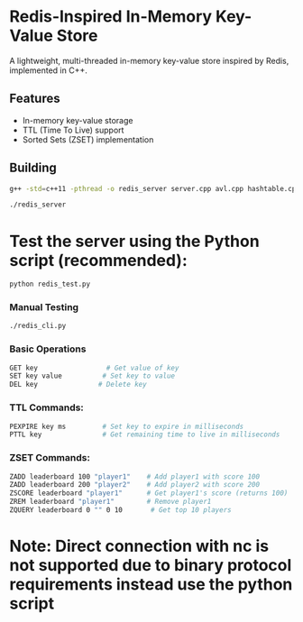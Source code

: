 # Redis-Inspired In-Memory Key-Value Store

A lightweight, multi-threaded in-memory key-value store inspired by Redis, implemented in C++.

## Features

- In-memory key-value storage
- TTL (Time To Live) support
- Sorted Sets (ZSET) implementation

## Building

```bash
g++ -std=c++11 -pthread -o redis_server server.cpp avl.cpp hashtable.cpp heap.cpp thread_pool.cpp zset.cpp
```

```bash
./redis_server
```

# Test the server using the Python script (recommended):
```bash
python redis_test.py
```

### Manual Testing
```bash
./redis_cli.py
```

### Basic Operations
```bash                  # List all keys in database
GET key                 # Get value of key
SET key value          # Set key to value
DEL key               # Delete key
```

### TTL Commands:
```bash
PEXPIRE key ms         # Set key to expire in milliseconds
PTTL key               # Get remaining time to live in milliseconds
```

### ZSET Commands:
```bash
ZADD leaderboard 100 "player1"    # Add player1 with score 100
ZADD leaderboard 200 "player2"    # Add player2 with score 200
ZSCORE leaderboard "player1"      # Get player1's score (returns 100)
ZREM leaderboard "player1"        # Remove player1
ZQUERY leaderboard 0 "" 0 10       # Get top 10 players
```

# Note: Direct connection with nc is not supported due to binary protocol requirements instead use the python script